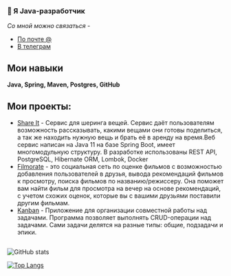 ### 👋 Я Java-разработчик
*Со мной можно связаться -*
- [По почте @](Vmatveeva135@gmail.com)
- [В телеграм](https://t.me/VVarrior444)

## Мои навыки
**Java, Spring, Maven, Postgres, GitHub**
## Мои проекты:
- [Share It](https://github.com/VMarvarik/java-shareit) - Сервис для шеринга вещей. Сервис даёт пользователям возможность рассказывать, какими вещами они готовы поделиться, а так же находить нужную вещь и брать её в аренду на время.Веб сервис написан на Java 11 на базе Spring Boot, имеет многомодульную структуру. В разработке использованы REST API, PostgreSQL, Hibernate ORM, Lombok, Docker
- [Filmorate](https://github.com/VMarvarik/java-filmorate) - это социальная сеть по оценке фильмов с возможностью добавления пользователей в друзья, вывода рекомендаций фильмов к просмотру, поиска фильмов по названию/режиссеру. Она поможет вам найти фильм для просмотра на вечер на основе рекомендаций, с учетом схожих оценок, которые вы с вашими друзьями поставили другим фильмам.
- [Kanban](https://github.com/VMarvarik/java-kanban) - Приложение для организации совместной работы над задачами. Программа позволяет выполнять CRUD-операции над задачами. Сами задачи делятся на разные типы: общие, подзадачи и эпики.

##
![GitHub stats](https://github-readme-stats.vercel.app/api?username=Feirina&show_icons=true)  

[![Top Langs](https://github-readme-stats.vercel.app/api/top-langs/?username=Feirina&layout=compact)](https://github.com/anuraghazra/github-readme-stats)

<!--
**VMarvarik/VMarvarik** is a ✨ _special_ ✨ repository because its `README.md` (this file) appears on your GitHub profile.

Here are some ideas to get you started:

- 🔭 I’m currently working on ...
- 🌱 I’m currently learning ...
- 👯 I’m looking to collaborate on ...
- 🤔 I’m looking for help with ...
- 💬 Ask me about ...
- 📫 How to reach me: ...
- 😄 Pronouns: ...
- ⚡ Fun fact: ...
-->
